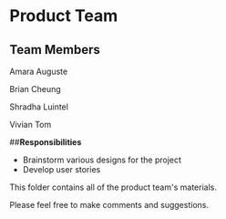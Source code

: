 # **Product Team**

## **Team Members**

Amara Auguste

Brian Cheung

Shradha Luintel

Vivian Tom

##**Responsibilities**

- Brainstorm various designs for the project
- Develop user stories


This folder contains all of the product team's materials.

Please feel free to make comments and suggestions.
